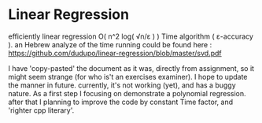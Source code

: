 Linear Regression
======
efficiently linear regression O( n^2 log( √n/ε ) ) Time algorithm ( ε-accuracy ).
an Hebrew analyze of the time running could be found here : https://github.com/dudupo/linear-regression/blob/master/svd.pdf

I have 'copy-pasted' the document as it was, directly from assignment, so it might seem strange (for who is't an exercises examiner). I hope to update the manner in future.
currently, it's not working (yet), and has a buggy nature. As a first step I focusing on demonstrate a polynomial regression. after that I planning to improve the code by constant Time factor, and 'righter cpp literary'. 
